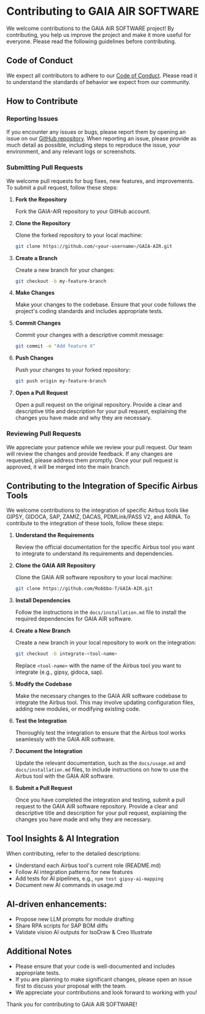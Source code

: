 # Contributing to GAIA AIR SOFTWARE

We welcome contributions to the GAIA AIR SOFTWARE project! By contributing, you help us improve the project and make it more useful for everyone. Please read the following guidelines before contributing.

## Code of Conduct

We expect all contributors to adhere to our [Code of Conduct](code_of_conduct.md). Please read it to understand the standards of behavior we expect from our community.

## How to Contribute

### Reporting Issues

If you encounter any issues or bugs, please report them by opening an issue on our [GitHub repository](https://github.com/Robbbo-T/GAIA-AIR/issues). When reporting an issue, please provide as much detail as possible, including steps to reproduce the issue, your environment, and any relevant logs or screenshots.

### Submitting Pull Requests

We welcome pull requests for bug fixes, new features, and improvements. To submit a pull request, follow these steps:

1. **Fork the Repository**

   Fork the GAIA-AIR repository to your GitHub account.

2. **Clone the Repository**

   Clone the forked repository to your local machine:

   ```bash
   git clone https://github.com/<your-username>/GAIA-AIR.git
   ```

3. **Create a Branch**

   Create a new branch for your changes:

   ```bash
   git checkout -b my-feature-branch
   ```

4. **Make Changes**

   Make your changes to the codebase. Ensure that your code follows the project's coding standards and includes appropriate tests.

5. **Commit Changes**

   Commit your changes with a descriptive commit message:

   ```bash
   git commit -m "Add feature X"
   ```

6. **Push Changes**

   Push your changes to your forked repository:

   ```bash
   git push origin my-feature-branch
   ```

7. **Open a Pull Request**

   Open a pull request on the original repository. Provide a clear and descriptive title and description for your pull request, explaining the changes you have made and why they are necessary.

### Reviewing Pull Requests

We appreciate your patience while we review your pull request. Our team will review the changes and provide feedback. If any changes are requested, please address them promptly. Once your pull request is approved, it will be merged into the main branch.

## Contributing to the Integration of Specific Airbus Tools

We welcome contributions to the integration of specific Airbus tools like GIPSY, GIDOCA, SAP, ZAMIZ, DACAS, PDMLink/PASS V2, and ARINA. To contribute to the integration of these tools, follow these steps:

1. **Understand the Requirements**

   Review the official documentation for the specific Airbus tool you want to integrate to understand its requirements and dependencies.

2. **Clone the GAIA AIR Repository**

   Clone the GAIA AIR software repository to your local machine:

   ```bash
   git clone https://github.com/Robbbo-T/GAIA-AIR.git
   ```

3. **Install Dependencies**

   Follow the instructions in the `docs/installation.md` file to install the required dependencies for GAIA AIR software.

4. **Create a New Branch**

   Create a new branch in your local repository to work on the integration:

   ```bash
   git checkout -b integrate-<tool-name>
   ```

   Replace `<tool-name>` with the name of the Airbus tool you want to integrate (e.g., gipsy, gidoca, sap).

5. **Modify the Codebase**

   Make the necessary changes to the GAIA AIR software codebase to integrate the Airbus tool. This may involve updating configuration files, adding new modules, or modifying existing code.

6. **Test the Integration**

   Thoroughly test the integration to ensure that the Airbus tool works seamlessly with the GAIA AIR software.

7. **Document the Integration**

   Update the relevant documentation, such as the `docs/usage.md` and `docs/installation.md` files, to include instructions on how to use the Airbus tool with the GAIA AIR software.

8. **Submit a Pull Request**

   Once you have completed the integration and testing, submit a pull request to the GAIA AIR software repository. Provide a clear and descriptive title and description for your pull request, explaining the changes you have made and why they are necessary.

## Tool Insights & AI Integration

When contributing, refer to the detailed descriptions:
- Understand each Airbus tool's current role (README.md)
- Follow AI integration patterns for new features
- Add tests for AI pipelines, e.g., `npm test gipsy-ai-mapping`
- Document new AI commands in usage.md

## AI-driven enhancements:

- Propose new LLM prompts for module drafting
- Share RPA scripts for SAP BOM diffs
- Validate vision AI outputs for IsoDraw & Creo Illustrate

## Additional Notes

- Please ensure that your code is well-documented and includes appropriate tests.
- If you are planning to make significant changes, please open an issue first to discuss your proposal with the team.
- We appreciate your contributions and look forward to working with you!

Thank you for contributing to GAIA AIR SOFTWARE!
